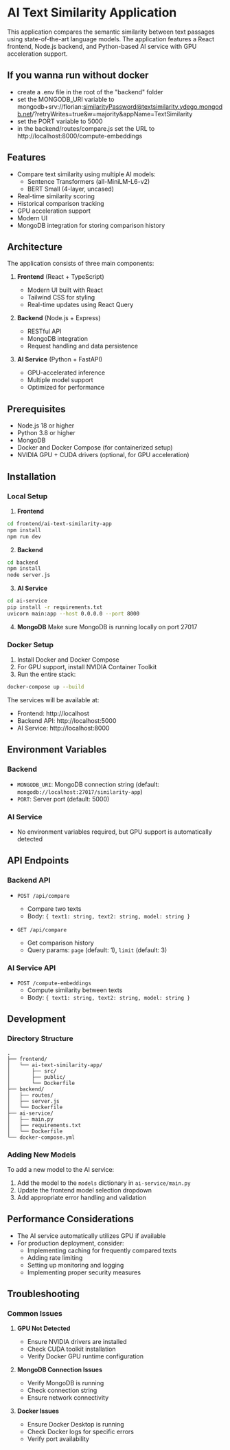 # AI Text Similarity Application

This application compares the semantic similarity between text passages using state-of-the-art language models. The application features a React frontend, Node.js backend, and Python-based AI service with GPU acceleration support.

## If you wanna run without docker

- create a .env file in the root of the "backend" folder
- set the MONGODB_URI variable to mongodb+srv://florian:similarityPassword@textsimilarity.ydego.mongodb.net/?retryWrites=true&w=majority&appName=TextSimilarity
- set the PORT variable to 5000
- in the backend/routes/compare.js set the URL to http://localhost:8000/compute-embeddings

## Features

- Compare text similarity using multiple AI models:
  - Sentence Transformers (all-MiniLM-L6-v2)
  - BERT Small (4-layer, uncased)
- Real-time similarity scoring
- Historical comparison tracking
- GPU acceleration support
- Modern UI
- MongoDB integration for storing comparison history

## Architecture

The application consists of three main components:

1. **Frontend** (React + TypeScript)

   - Modern UI built with React
   - Tailwind CSS for styling
   - Real-time updates using React Query

2. **Backend** (Node.js + Express)

   - RESTful API
   - MongoDB integration
   - Request handling and data persistence

3. **AI Service** (Python + FastAPI)
   - GPU-accelerated inference
   - Multiple model support
   - Optimized for performance

## Prerequisites

- Node.js 18 or higher
- Python 3.8 or higher
- MongoDB
- Docker and Docker Compose (for containerized setup)
- NVIDIA GPU + CUDA drivers (optional, for GPU acceleration)

## Installation

### Local Setup

1. **Frontend**

```bash
cd frontend/ai-text-similarity-app
npm install
npm run dev
```

2. **Backend**

```bash
cd backend
npm install
node server.js
```

3. **AI Service**

```bash
cd ai-service
pip install -r requirements.txt
uvicorn main:app --host 0.0.0.0 --port 8000
```

4. **MongoDB**
   Make sure MongoDB is running locally on port 27017

### Docker Setup

1. Install Docker and Docker Compose
2. For GPU support, install NVIDIA Container Toolkit
3. Run the entire stack:

```bash
docker-compose up --build
```

The services will be available at:

- Frontend: http://localhost
- Backend API: http://localhost:5000
- AI Service: http://localhost:8000

## Environment Variables

### Backend

- `MONGODB_URI`: MongoDB connection string (default: `mongodb://localhost:27017/similarity-app`)
- `PORT`: Server port (default: 5000)

### AI Service

- No environment variables required, but GPU support is automatically detected

## API Endpoints

### Backend API

- `POST /api/compare`

  - Compare two texts
  - Body: `{ text1: string, text2: string, model: string }`

- `GET /api/compare`
  - Get comparison history
  - Query params: `page` (default: 1), `limit` (default: 3)

### AI Service API

- `POST /compute-embeddings`
  - Compute similarity between texts
  - Body: `{ text1: string, text2: string, model: string }`

## Development

### Directory Structure

```
.
├── frontend/
│   └── ai-text-similarity-app/
│       ├── src/
│       ├── public/
│       └── Dockerfile
├── backend/
│   ├── routes/
│   ├── server.js
│   └── Dockerfile
├── ai-service/
│   ├── main.py
│   ├── requirements.txt
│   └── Dockerfile
└── docker-compose.yml
```

### Adding New Models

To add a new model to the AI service:

1. Add the model to the `models` dictionary in `ai-service/main.py`
2. Update the frontend model selection dropdown
3. Add appropriate error handling and validation

## Performance Considerations

- The AI service automatically utilizes GPU if available
- For production deployment, consider:
  - Implementing caching for frequently compared texts
  - Adding rate limiting
  - Setting up monitoring and logging
  - Implementing proper security measures

## Troubleshooting

### Common Issues

1. **GPU Not Detected**

   - Ensure NVIDIA drivers are installed
   - Check CUDA toolkit installation
   - Verify Docker GPU runtime configuration

2. **MongoDB Connection Issues**

   - Verify MongoDB is running
   - Check connection string
   - Ensure network connectivity

3. **Docker Issues**
   - Ensure Docker Desktop is running
   - Check Docker logs for specific errors
   - Verify port availability
